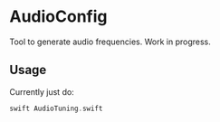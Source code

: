 # AudioConfig

Tool to generate audio frequencies. Work in progress.

## Usage

Currently just do:

```swift
swift AudioTuning.swift
```

